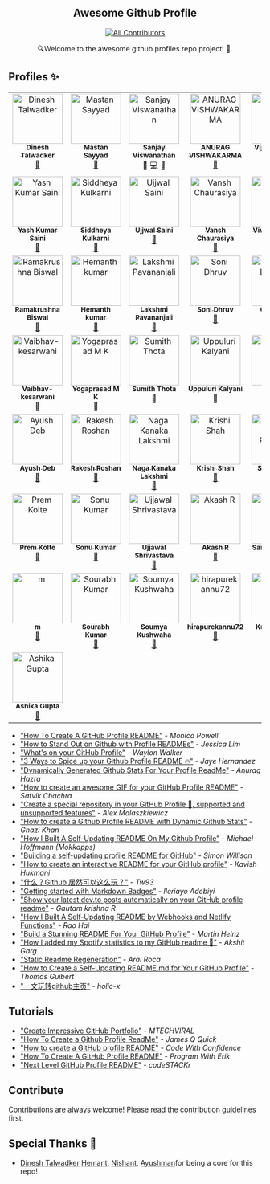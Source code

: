 <h2 align="center">Awesome Github Profile</h2>

<div align="center">
  
<!-- ALL-CONTRIBUTORS-BADGE:START - Do not remove or modify this section -->

[![All Contributors](https://img.shields.io/badge/all_contributors-49-orange.svg?style=flat-square)](#contributors-)
<!-- ALL-CONTRIBUTORS-BADGE:END -->
🔍Welcome to the awesome github profiles repo project! 🌟.
</div>


## Profiles ✨

<!-- ALL-CONTRIBUTORS-LIST:START - Do not remove or modify this section -->
<!-- prettier-ignore-start -->
<!-- markdownlint-disable -->
<table>
  <tbody>
    <tr>
      <td align="center" valign="top" width="14.28%"><a href="https://github.com/dinxsh"><img src="https://avatars.githubusercontent.com/u/90450035?v=4?s=100" width="100px;" alt="Dinesh Talwadker"/><br /><sub><b>Dinesh Talwadker</b></sub></a><br /><a href="https://github.com/recodehive/awesome-github-profiles/pulls?q=is%3Apr+reviewed-by%3Adinxsh" title="Reviewed Pull Requests">👀</a></td>
      <td align="center" valign="top" width="14.28%"><a href="https://github.com/MastanSayyad"><img src="https://avatars.githubusercontent.com/u/101971980?v=4?s=100" width="100px;" alt="Mastan Sayyad"/><br /><sub><b>Mastan Sayyad</b></sub></a><br /><a href="https://github.com/recodehive/awesome-github-profiles/pulls?q=is%3Apr+reviewed-by%3AMastanSayyad" title="Reviewed Pull Requests">👀</a></td>
      <td align="center" valign="top" width="14.28%"><a href="https://recodehive.com"><img src="https://avatars.githubusercontent.com/u/30715153?v=4?s=100" width="100px;" alt="Sanjay Viswanathan"/><br /><sub><b>Sanjay Viswanathan</b></sub></a><br /><a href="#maintenance-sanjay-kv" title="Maintenance">🚧</a> <a href="https://github.com/recodehive/awesome-github-profiles/commits?author=sanjay-kv" title="Code">💻</a> <a href="https://github.com/recodehive/awesome-github-profiles/pulls?q=is%3Apr+reviewed-by%3Asanjay-kv" title="Reviewed Pull Requests">👀</a></td>
      <td align="center" valign="top" width="14.28%"><a href="http://vcma.rf.gd/Portfolio/"><img src="https://avatars.githubusercontent.com/u/126074487?v=4?s=100" width="100px;" alt="ANURAG VISHWAKARMA"/><br /><sub><b>ANURAG VISHWAKARMA</b></sub></a><br /><a href="https://github.com/recodehive/awesome-github-profiles/pulls?q=is%3Apr+reviewed-by%3Avishanurag" title="Reviewed Pull Requests">👀</a></td>
      <td align="center" valign="top" width="14.28%"><a href="https://github.com/thevijayshankersharma"><img src="https://avatars.githubusercontent.com/u/109781385?v=4?s=100" width="100px;" alt="Vijay Shanker Sharma"/><br /><sub><b>Vijay Shanker Sharma</b></sub></a><br /><a href="https://github.com/recodehive/awesome-github-profiles/pulls?q=is%3Apr+reviewed-by%3Athevijayshankersharma" title="Reviewed Pull Requests">👀</a></td>
      <td align="center" valign="top" width="14.28%"><a href="https://github.com/nishant0708"><img src="https://avatars.githubusercontent.com/u/101548649?v=4?s=100" width="100px;" alt="Nishant Kaushal"/><br /><sub><b>Nishant Kaushal</b></sub></a><br /><a href="https://github.com/recodehive/awesome-github-profiles/pulls?q=is%3Apr+reviewed-by%3Anishant0708" title="Reviewed Pull Requests">👀</a></td>
      <td align="center" valign="top" width="14.28%"><a href="https://github.com/RadhikaMalpani1702"><img src="https://avatars.githubusercontent.com/u/163530398?v=4?s=100" width="100px;" alt="Radhika Malpani"/><br /><sub><b>Radhika Malpani</b></sub></a><br /><a href="https://github.com/recodehive/awesome-github-profiles/pulls?q=is%3Apr+reviewed-by%3ARadhikaMalpani1702" title="Reviewed Pull Requests">👀</a></td>
    </tr>
    <tr>
      <td align="center" valign="top" width="14.28%"><a href="https://github.com/yashksaini-coder"><img src="https://avatars.githubusercontent.com/u/115717039?v=4?s=100" width="100px;" alt="Yash Kumar Saini"/><br /><sub><b>Yash Kumar Saini</b></sub></a><br /><a href="https://github.com/recodehive/awesome-github-profiles/pulls?q=is%3Apr+reviewed-by%3Ayashksaini-coder" title="Reviewed Pull Requests">👀</a></td>
      <td align="center" valign="top" width="14.28%"><a href="https://github.com/Asymtode712"><img src="https://avatars.githubusercontent.com/u/115717746?v=4?s=100" width="100px;" alt="Siddheya Kulkarni"/><br /><sub><b>Siddheya Kulkarni</b></sub></a><br /><a href="https://github.com/recodehive/awesome-github-profiles/pulls?q=is%3Apr+reviewed-by%3AAsymtode712" title="Reviewed Pull Requests">👀</a></td>
      <td align="center" valign="top" width="14.28%"><a href="https://github.com/UjjwalSaini07"><img src="https://avatars.githubusercontent.com/u/73696489?v=4?s=100" width="100px;" alt="Ujjwal Saini"/><br /><sub><b>Ujjwal Saini</b></sub></a><br /><a href="https://github.com/recodehive/awesome-github-profiles/pulls?q=is%3Apr+reviewed-by%3AUjjwalSaini07" title="Reviewed Pull Requests">👀</a></td>
      <td align="center" valign="top" width="14.28%"><a href="https://github.com/vansh-codes"><img src="https://avatars.githubusercontent.com/u/114163734?v=4?s=100" width="100px;" alt="Vansh Chaurasiya"/><br /><sub><b>Vansh Chaurasiya</b></sub></a><br /><a href="https://github.com/recodehive/awesome-github-profiles/pulls?q=is%3Apr+reviewed-by%3Avansh-codes" title="Reviewed Pull Requests">👀</a></td>
      <td align="center" valign="top" width="14.28%"><a href="https://github.com/vivekvardhan2810"><img src="https://avatars.githubusercontent.com/u/91594529?v=4?s=100" width="100px;" alt="Vivek Vardhan"/><br /><sub><b>Vivek Vardhan</b></sub></a><br /><a href="https://github.com/recodehive/awesome-github-profiles/pulls?q=is%3Apr+reviewed-by%3Avivekvardhan2810" title="Reviewed Pull Requests">👀</a></td>
      <td align="center" valign="top" width="14.28%"><a href="https://linktr.ee/yashwanths814"><img src="https://avatars.githubusercontent.com/u/123622523?v=4?s=100" width="100px;" alt="Yashwanth S"/><br /><sub><b>Yashwanth S</b></sub></a><br /><a href="https://github.com/recodehive/awesome-github-profiles/pulls?q=is%3Apr+reviewed-by%3Ayashwanths814" title="Reviewed Pull Requests">👀</a></td>
      <td align="center" valign="top" width="14.28%"><a href="https://github.com/Meetjain1"><img src="https://avatars.githubusercontent.com/u/133582566?v=4?s=100" width="100px;" alt="Meet Jain"/><br /><sub><b>Meet Jain</b></sub></a><br /><a href="https://github.com/recodehive/awesome-github-profiles/pulls?q=is%3Apr+reviewed-by%3AMeetjain1" title="Reviewed Pull Requests">👀</a></td>
    </tr>
    <tr>
      <td align="center" valign="top" width="14.28%"><a href="https://github.com/RamakrushnaBiswal"><img src="https://avatars.githubusercontent.com/u/125277258?v=4?s=100" width="100px;" alt="Ramakrushna Biswal"/><br /><sub><b>Ramakrushna Biswal</b></sub></a><br /><a href="https://github.com/recodehive/awesome-github-profiles/pulls?q=is%3Apr+reviewed-by%3ARamakrushnaBiswal" title="Reviewed Pull Requests">👀</a></td>
      <td align="center" valign="top" width="14.28%"><a href="https://github.com/Hemu21"><img src="https://avatars.githubusercontent.com/u/106808387?v=4?s=100" width="100px;" alt="Hemanth kumar "/><br /><sub><b>Hemanth kumar </b></sub></a><br /><a href="https://github.com/recodehive/awesome-github-profiles/pulls?q=is%3Apr+reviewed-by%3AHemu21" title="Reviewed Pull Requests">👀</a></td>
      <td align="center" valign="top" width="14.28%"><a href="https://bento.me/anjali-pamidi"><img src="https://avatars.githubusercontent.com/u/154777864?v=4?s=100" width="100px;" alt="Lakshmi Pavananjali"/><br /><sub><b>Lakshmi Pavananjali</b></sub></a><br /><a href="https://github.com/recodehive/awesome-github-profiles/pulls?q=is%3Apr+reviewed-by%3AAnjaliavv51" title="Reviewed Pull Requests">👀</a></td>
      <td align="center" valign="top" width="14.28%"><a href="http://dhruvsoni.vercel.app"><img src="https://avatars.githubusercontent.com/u/114583978?v=4?s=100" width="100px;" alt="Soni Dhruv"/><br /><sub><b>Soni Dhruv</b></sub></a><br /><a href="https://github.com/recodehive/awesome-github-profiles/pulls?q=is%3Apr+reviewed-by%3Adhruv8433" title="Reviewed Pull Requests">👀</a></td>
      <td align="center" valign="top" width="14.28%"><a href="https://chaitanyalonarkar.netlify.app/"><img src="https://avatars.githubusercontent.com/u/110454138?v=4?s=100" width="100px;" alt="Chaitanya Lonarkar"/><br /><sub><b>Chaitanya Lonarkar</b></sub></a><br /><a href="https://github.com/recodehive/awesome-github-profiles/pulls?q=is%3Apr+reviewed-by%3AChaitanyaLonarkar" title="Reviewed Pull Requests">👀</a></td>
      <td align="center" valign="top" width="14.28%"><a href="http://medium.com/@azfaralam"><img src="https://avatars.githubusercontent.com/u/100375390?v=4?s=100" width="100px;" alt="Md Azfar Alam"/><br /><sub><b>Md Azfar Alam</b></sub></a><br /><a href="https://github.com/recodehive/awesome-github-profiles/pulls?q=is%3Apr+reviewed-by%3Amdazfar2" title="Reviewed Pull Requests">👀</a></td>
      <td align="center" valign="top" width="14.28%"><a href="https://pallavi-star2002.github.io/Pallavi.github.io/"><img src="https://avatars.githubusercontent.com/u/67356946?v=4?s=100" width="100px;" alt="Pallavi-star2002"/><br /><sub><b>Pallavi-star2002</b></sub></a><br /><a href="https://github.com/recodehive/awesome-github-profiles/pulls?q=is%3Apr+reviewed-by%3APallavi-star2002" title="Reviewed Pull Requests">👀</a></td>
    </tr>
    <tr>
      <td align="center" valign="top" width="14.28%"><a href="https://github.com/Vaibhav-kesarwani"><img src="https://avatars.githubusercontent.com/u/116189379?s=400&u=ddbea26ab98fd97c22765a326179e1e3bee3ce2a&v=4?s=100" width="100px;" alt="Vaibhav-kesarwani"/><br /><sub><b>Vaibhav-kesarwani</b></sub></a><br /><a href="https://github.com/recodehive/awesome-github-profiles/pulls?q=is%3Apr+reviewed-by%3AVaibhav-kesarwani" title="Reviewed Pull Requests">👀</a></td>
      <td align="center" valign="top" width="14.28%"><a href="http://yogaprasad.vercel.app"><img src="https://avatars.githubusercontent.com/u/174566721?v=4?s=100" width="100px;" alt="Yogaprasad M K"/><br /><sub><b>Yogaprasad M K</b></sub></a><br /><a href="https://github.com/recodehive/awesome-github-profiles/pulls?q=is%3Apr+reviewed-by%3Ayogaprasadk" title="Reviewed Pull Requests">👀</a></td>
      <td align="center" valign="top" width="14.28%"><a href="https://github.com/SumithThota"><img src="https://avatars.githubusercontent.com/u/108344062?v=4?s=100" width="100px;" alt="Sumith Thota"/><br /><sub><b>Sumith Thota</b></sub></a><br /><a href="https://github.com/recodehive/awesome-github-profiles/pulls?q=is%3Apr+reviewed-by%3ASumithThota" title="Reviewed Pull Requests">👀</a></td>
      <td align="center" valign="top" width="14.28%"><a href="https://github.com/UppuluriKalyani"><img src="https://avatars.githubusercontent.com/u/105410881?v=4?s=100" width="100px;" alt="Uppuluri Kalyani"/><br /><sub><b>Uppuluri Kalyani</b></sub></a><br /><a href="https://github.com/recodehive/awesome-github-profiles/pulls?q=is%3Apr+reviewed-by%3AUppuluriKalyani" title="Reviewed Pull Requests">👀</a></td>
      <td align="center" valign="top" width="14.28%"><a href="https://beacons.ai/deepeshmlgupta/"><img src="https://avatars.githubusercontent.com/u/108192513?v=4?s=100" width="100px;" alt="Deepesh Gupta"/><br /><sub><b>Deepesh Gupta</b></sub></a><br /><a href="https://github.com/recodehive/awesome-github-profiles/pulls?q=is%3Apr+reviewed-by%3Adeepeshmlgupta" title="Reviewed Pull Requests">👀</a></td>
      <td align="center" valign="top" width="14.28%"><a href="https://github.com/RishavKumarSinha"><img src="https://avatars.githubusercontent.com/u/136772607?v=4?s=100" width="100px;" alt="Rishav Kumar Sinha"/><br /><sub><b>Rishav Kumar Sinha</b></sub></a><br /><a href="https://github.com/recodehive/awesome-github-profiles/pulls?q=is%3Apr+reviewed-by%3ARishavKumarSinha" title="Reviewed Pull Requests">👀</a></td>
      <td align="center" valign="top" width="14.28%"><a href="https://github.com/ishita-43"><img src="https://avatars.githubusercontent.com/u/74133489?v=4?s=100" width="100px;" alt="Ishita"/><br /><sub><b>Ishita</b></sub></a><br /><a href="https://github.com/recodehive/awesome-github-profiles/pulls?q=is%3Apr+reviewed-by%3Aishita-43" title="Reviewed Pull Requests">👀</a></td>
    </tr>
    <tr>
      <td align="center" valign="top" width="14.28%"><a href="https://github.com/ayush-848"><img src="https://avatars.githubusercontent.com/u/126975547?v=4?s=100" width="100px;" alt="Ayush Deb"/><br /><sub><b>Ayush Deb</b></sub></a><br /><a href="https://github.com/recodehive/awesome-github-profiles/pulls?q=is%3Apr+reviewed-by%3Aayush-848" title="Reviewed Pull Requests">👀</a></td>
      <td align="center" valign="top" width="14.28%"><a href="http://rakesh9100.bio.link"><img src="https://avatars.githubusercontent.com/u/73993775?v=4?s=100" width="100px;" alt="Rakesh Roshan"/><br /><sub><b>Rakesh Roshan</b></sub></a><br /><a href="https://github.com/recodehive/awesome-github-profiles/pulls?q=is%3Apr+reviewed-by%3ARakesh9100" title="Reviewed Pull Requests">👀</a></td>
      <td align="center" valign="top" width="14.28%"><a href="https://github.com/nagalakshmi08"><img src="https://avatars.githubusercontent.com/u/121669832?v=4?s=100" width="100px;" alt="Naga Kanaka Lakshmi"/><br /><sub><b>Naga Kanaka Lakshmi</b></sub></a><br /><a href="https://github.com/recodehive/awesome-github-profiles/pulls?q=is%3Apr+reviewed-by%3Anagalakshmi08" title="Reviewed Pull Requests">👀</a></td>
      <td align="center" valign="top" width="14.28%"><a href="https://github.com/Krishi1211"><img src="https://avatars.githubusercontent.com/u/97182407?v=4?s=100" width="100px;" alt="Krishi Shah"/><br /><sub><b>Krishi Shah</b></sub></a><br /><a href="https://github.com/recodehive/awesome-github-profiles/pulls?q=is%3Apr+reviewed-by%3AKrishi1211" title="Reviewed Pull Requests">👀</a></td>
      <td align="center" valign="top" width="14.28%"><a href="https://github.com/Yeasir0032"><img src="https://avatars.githubusercontent.com/u/124646897?v=4?s=100" width="100px;" alt="Syed Yeasir Rahaman "/><br /><sub><b>Syed Yeasir Rahaman </b></sub></a><br /><a href="https://github.com/recodehive/awesome-github-profiles/pulls?q=is%3Apr+reviewed-by%3AYeasir0032" title="Reviewed Pull Requests">👀</a></td>
      <td align="center" valign="top" width="14.28%"><a href="https://github.com/SOMNATH0904"><img src="https://avatars.githubusercontent.com/u/130086832?v=4?s=100" width="100px;" alt="Somnath Shaw"/><br /><sub><b>Somnath Shaw</b></sub></a><br /><a href="https://github.com/recodehive/awesome-github-profiles/pulls?q=is%3Apr+reviewed-by%3ASOMNATH0904" title="Reviewed Pull Requests">👀</a></td>
      <td align="center" valign="top" width="14.28%"><a href="https://github.com/GarimaSingh0109"><img src="https://avatars.githubusercontent.com/u/130893914?v=4?s=100" width="100px;" alt="Garima Singh"/><br /><sub><b>Garima Singh</b></sub></a><br /><a href="https://github.com/recodehive/awesome-github-profiles/pulls?q=is%3Apr+reviewed-by%3AGarimaSingh0109" title="Reviewed Pull Requests">👀</a></td>
    </tr>
    <tr>
      <td align="center" valign="top" width="14.28%"><a href="https://prem-kolte-portfolio.vercel.app/"><img src="https://avatars.githubusercontent.com/u/100456448?v=4?s=100" width="100px;" alt="Prem Kolte"/><br /><sub><b>Prem Kolte</b></sub></a><br /><a href="https://github.com/recodehive/awesome-github-profiles/pulls?q=is%3Apr+reviewed-by%3APremkolte" title="Reviewed Pull Requests">👀</a></td>
      <td align="center" valign="top" width="14.28%"><a href="https://github.com/sonu0421"><img src="https://avatars.githubusercontent.com/u/129993266?v=4?s=100" width="100px;" alt="Sonu Kumar"/><br /><sub><b>Sonu Kumar</b></sub></a><br /><a href="https://github.com/recodehive/awesome-github-profiles/pulls?q=is%3Apr+reviewed-by%3Asonu0421" title="Reviewed Pull Requests">👀</a></td>
      <td align="center" valign="top" width="14.28%"><a href="https://github.com/ujjwalshriv3"><img src="https://avatars.githubusercontent.com/u/130389950?v=4?s=100" width="100px;" alt="Ujjawal Shrivastava"/><br /><sub><b>Ujjawal Shrivastava</b></sub></a><br /><a href="https://github.com/recodehive/awesome-github-profiles/pulls?q=is%3Apr+reviewed-by%3Aujjwalshriv3" title="Reviewed Pull Requests">👀</a></td>
      <td align="center" valign="top" width="14.28%"><a href="https://github.com/akashlogics"><img src="https://avatars.githubusercontent.com/u/151637838?v=4?s=100" width="100px;" alt="Akash R"/><br /><sub><b>Akash R</b></sub></a><br /><a href="https://github.com/recodehive/awesome-github-profiles/pulls?q=is%3Apr+reviewed-by%3Aakashlogics" title="Reviewed Pull Requests">👀</a></td>
      <td align="center" valign="top" width="14.28%"><a href="https://linktr.ee/Sambit_Mondal"><img src="https://avatars.githubusercontent.com/u/138088550?v=4?s=100" width="100px;" alt="Sambit Mondal"/><br /><sub><b>Sambit Mondal</b></sub></a><br /><a href="https://github.com/recodehive/awesome-github-profiles/pulls?q=is%3Apr+reviewed-by%3ASambit-Mondal" title="Reviewed Pull Requests">👀</a></td>
      <td align="center" valign="top" width="14.28%"><a href="https://github.com/Bhavishya2601"><img src="https://avatars.githubusercontent.com/u/147748752?v=4?s=100" width="100px;" alt="Bhavishya Garg"/><br /><sub><b>Bhavishya Garg</b></sub></a><br /><a href="https://github.com/recodehive/awesome-github-profiles/pulls?q=is%3Apr+reviewed-by%3Abhavishya2601" title="Reviewed Pull Requests">👀</a></td>
      <td align="center" valign="top" width="14.28%"><a href="https://github.com/Jisha-tr"><img src="https://avatars.githubusercontent.com/u/82383735?v=4?s=100" width="100px;" alt="Jisha-tr"/><br /><sub><b>Jisha-tr</b></sub></a><br /><a href="https://github.com/recodehive/awesome-github-profiles/pulls?q=is%3Apr+reviewed-by%3AJisha-tr" title="Reviewed Pull Requests">👀</a></td>
    </tr>
    <tr>
      <td align="center" valign="top" width="14.28%"><a href="https://github.com/rajgorsmit"><img src="https://avatars.githubusercontent.com/u/78331752?v=4?s=100" width="100px;" alt="m"/><br /><sub><b>m</b></sub></a><br /><a href="https://github.com/recodehive/awesome-github-profiles/pulls?q=is%3Apr+reviewed-by%3Arajgorsmit" title="Reviewed Pull Requests">👀</a></td>
      <td align="center" valign="top" width="14.28%"><a href="http://sourabhkumar.tech/"><img src="https://avatars.githubusercontent.com/u/81826285?v=4?s=100" width="100px;" alt="Sourabh Kumar"/><br /><sub><b>Sourabh Kumar</b></sub></a><br /><a href="https://github.com/recodehive/awesome-github-profiles/pulls?q=is%3Apr+reviewed-by%3Asourabhkumar47" title="Reviewed Pull Requests">👀</a></td>
      <td align="center" valign="top" width="14.28%"><a href="https://github.com/Soumya-Kushwaha"><img src="https://avatars.githubusercontent.com/u/87495134?v=4?s=100" width="100px;" alt="Soumya Kushwaha"/><br /><sub><b>Soumya Kushwaha</b></sub></a><br /><a href="https://github.com/recodehive/awesome-github-profiles/pulls?q=is%3Apr+reviewed-by%3ASoumya-Kushwaha" title="Reviewed Pull Requests">👀</a></td>
      <td align="center" valign="top" width="14.28%"><a href="https://github.com/hirapurekannu72"><img src="https://avatars.githubusercontent.com/u/146826102?v=4?s=100" width="100px;" alt="hirapurekannu72"/><br /><sub><b>hirapurekannu72</b></sub></a><br /><a href="https://github.com/recodehive/awesome-github-profiles/pulls?q=is%3Apr+reviewed-by%3Ahirapurekannu72" title="Reviewed Pull Requests">👀</a></td>
      <td align="center" valign="top" width="14.28%"><a href="https://github.com/Krish-Depani"><img src="https://avatars.githubusercontent.com/u/72994417?v=4?s=100" width="100px;" alt="Krish Depani"/><br /><sub><b>Krish Depani</b></sub></a><br /><a href="https://github.com/recodehive/awesome-github-profiles/pulls?q=is%3Apr+reviewed-by%3AKrish-Depani" title="Reviewed Pull Requests">👀</a></td>
      <td align="center" valign="top" width="14.28%"><a href="https://gkrcoder.vercel.app"><img src="https://avatars.githubusercontent.com/u/98611148?v=4?s=100" width="100px;" alt="Gaurav Kesh Roushan"/><br /><sub><b>Gaurav Kesh Roushan</b></sub></a><br /><a href="https://github.com/recodehive/awesome-github-profiles/pulls?q=is%3Apr+reviewed-by%3AGauravKesh" title="Reviewed Pull Requests">👀</a></td>
      <td align="center" valign="top" width="14.28%"><a href="https://shauryacreativefolio.netlify.app/"><img src="https://avatars.githubusercontent.com/u/106850641?v=4?s=100" width="100px;" alt="Shaurya Jha"/><br /><sub><b>Shaurya Jha</b></sub></a><br /><a href="https://github.com/recodehive/awesome-github-profiles/pulls?q=is%3Apr+reviewed-by%3Ashaurya35" title="Reviewed Pull Requests">👀</a></td>
      <td align="center" valign="top" width="14.28%"><a href="https://linktr.ee/vijay__19"><img src="https://avatars.githubusercontent.com/u/138502362?v=4?s=100" width="100px;" alt="VIJAY KUMAR CHANDRA"/><br /><sub><b>VIJAY KUMAR CHANDRA</b></sub></a><br /><a href="https://github.com/recodehive/awesome-github-profiles/pulls?q=is%3Apr+reviewed-by%3Avijaychandra1910" title="Reviewed Pull Requests">👀</a></td>
    </tr>
    <tr>
      <td align="center" valign="top" width="14.28%"><a href="https://github.com/theashikagupta"><img src="https://avatars.githubusercontent.com/u/136061047?v=4?s=100" width="100px;" alt="Ashika Gupta"/><br /><sub><b>Ashika Gupta</b></sub></a><br /><a href="https://github.com/recodehive/awesome-github-profiles/pulls?q=is%3Apr+reviewed-by%3Atheashikagupta" title="Reviewed Pull Requests">👀</a></td>
    </tr>
  </tbody>
</table>

<!-- markdownlint-restore -->
<!-- prettier-ignore-end -->

<!-- ALL-CONTRIBUTORS-LIST:END -->


<!-- ALL-CONTRIBUTORS-LIST:END -->

- ["How To Create A GitHub Profile README"](https://www.aboutmonica.com/blog/how-to-create-a-github-profile-readme) - *Monica Powell*
- ["How to Stand Out on Github with Profile READMEs"](https://medium.com/better-programming/how-to-stand-out-on-github-with-profile-readmes-dfd2102a3490?source=friends_link&sk=61df9c4b63b329ad95528b8d7c00061f) - *Jessica Lim*
- ["What's on your GitHub Profile"](https://dev.to/waylonwalker/what-s-on-your-github-profile-40p3) - *Waylon Walker*
- ["3 Ways to Spice up your Github Profile README 🔥"](https://dev.to/jayehernandez/3-ways-to-spice-up-your-github-profile-readme-1276) - *Jaye Hernandez*
- ["Dynamically Generated Github Stats For Your Profile ReadMe"](https://dev.to/anuraghazra/dynamically-generated-github-stats-for-your-profile-readme-o4g) - *Anurag Hazra*
- ["How to create an awesome GIF for your GitHub Profile README"](https://dev.to/satvikchachra/how-to-add-an-awesome-readme-to-your-github-profile-361n) - *Satvik Chachra*
- ["Create a special repository in your GitHub Profile 🔨, supported and unsupported features"](https://torrocus.com/blog/special-github-repository/) - *Alex Malaszkiewicz*
- ["How to create a Github Profile README with Dynamic Github Stats"](https://codewithghazi.com/how-to-create-a-github-profile-readme-with-dynamic-github-stats/) - *Ghazi Khan*
- ["How I Built A Self-Updating README On My Github Profile"](https://www.mokkapps.de/blog/how-i-built-a-self-updating-readme-on-my-git-hub-profile/) - *Michael Hoffmann (Mokkapps)*
- ["Building a self-updating profile README for GitHub"](https://simonwillison.net/2020/Jul/10/self-updating-profile-readme/) - *Simon Willison*
- ["How to create an interactive README for your GitHub profile"](https://kavishhukmani.me/github-profile-interactive-readme-tutorial/) - *Kavish Hukmani*
- ["什么？Github 居然可以这么玩？"](https://zhuanlan.zhihu.com/p/161705999) - *Tw93*
- ["Getting started with Markdown Badges"](https://dev.to/ileriayo/mardown-badges-2og0) - *Ileriayo Adebiyi*
- ["Show your latest dev.to posts automatically on your GitHub profile readme"](https://dev.to/gautamkrishnar/show-your-latest-dev-to-posts-automatically-in-your-github-profile-readme-3nk8)  - *Gautam krishna R*
- ["How I Built A Self-Updating README by Webhooks and Netlify Functions"](https://github.com/RaoHai/RaoHai/blob/master/How-I-Built-A-Self-Updating-README-by-Webhooks-and-Netlify-Functions.md/) - *Rao Hai*
- ["Build a Stunning README For Your GitHub Profile"](https://towardsdatascience.com/build-a-stunning-readme-for-your-github-profile-9b80434fe5d7) - *Martin Heinz*
- ["How I added my Spotify statistics to my GitHub readme 📜"](https://dev.to/gargakshit/how-i-added-my-spotify-statistics-to-my-github-readme-4jdd) - *Akshit Garg*
- ["Static Readme Regeneration"](https://dev.to/aralroca/static-readme-regeneration-4pf2) - *Aral Roca*
- ["How to Create a Self-Updating README.md for Your GitHub Profile"](https://medium.com/@th.guibert/how-to-create-a-self-updating-readme-md-for-your-github-profile-f8b05744ca91) - *Thomas Guibert*
- ["一文玩转github主页"](https://blog.holic-x.com/wv-blog/post/7ad96a5d.html) - *holic-x*

## Tutorials
- ["Create Impressive GitHub Portfolio"](https://www.youtube.com/watch?v=dkE4mVhwMB4) - *MTECHVIRAL*
- ["How To Create a Github Profile ReadMe"](https://www.youtube.com/watch?v=DOiGs2NiDbU) - *James Q Quick*
- ["How to create a GitHub profile README"](https://www.youtube.com/watch?v=vND_UY7xk24) - *Code With Confidence*
- ["How To Create A GitHub Profile README"](https://www.youtube.com/watch?v=Y1z7_GfEPiE) - *Program With Erik*
- ["Next Level GitHub Profile README"](https://youtu.be/ECuqb5Tv9qI) - *codeSTACKr*

## Contribute

Contributions are always welcome!
Please read the [contribution guidelines](contributing.md) first.

## Special Thanks 🙇
- [Dinesh Talwadker](https://github.com/dinxsh) [Hemant](https://github.com/dinxsh), [Nishant](https://github.com/dinxsh), [Ayushman](https://github.com/dinxsh)for being a core for this repo!
